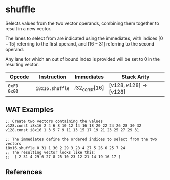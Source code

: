 
# shuffle

Selects values from the two vector operands, combining them together to result in a new vector.

The lanes to select from are indicated using the immediates, with indices $[0-15]$ referring to the first operand, and $[16-31]$ referring to the second operand.

Any lane for which an out of bound index is provided will be set to 0 in the resulting vector.



| Opcode      | Instruction       | Immediates        | Stack Arity |
|-------------|-------------------|-------------------|-------------|
| `0xFD 0x0D` | `i8x16.shuffle`   | $i32_{const}[16]$ | $[ v128, v128 ] \to [ v128 ]$ |


## WAT Examples

```wasm
;; Create two vectors containing the values
v128.const i8x16 2 4 6 8 10 12 14 16 18 20 22 24 26 28 30 32
v128.const i8x16 1 3 5 7 9 11 13 15 17 19 21 23 25 27 29 31

;; The immediates define the ordered indices to select from the two vectors
i8x16.shuffle 0 31 1 30 2 29 3 28 4 27 5 26 6 25 7 24
;; The resulting vector looks like this:
;;  [ 2 31 4 29 6 27 8 25 10 23 12 21 14 19 16 17 ]
```


## References

[^§2.4.2]: _WebAssembly Core Specification, Structure, Vector Instructions_ - <https://webassembly.github.io/spec/core/bikeshed/#vector-instructions%E2%91%A0>
[^§4.4.3.7]: _WebAssembly Core Specification, Execution, Vector Instructions, i8x16.shuffle_ - <https://webassembly.github.io/spec/core/bikeshed/#-mathsfi8x16hrefsyntax-instr-vecmathsfshufflexast>

